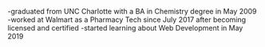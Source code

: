 -graduated from UNC Charlotte with a BA in Chemistry degree in May 2009
-worked at Walmart as a Pharmacy Tech since July 2017 after becoming licensed and certified
-started learning about Web Development in May 2019